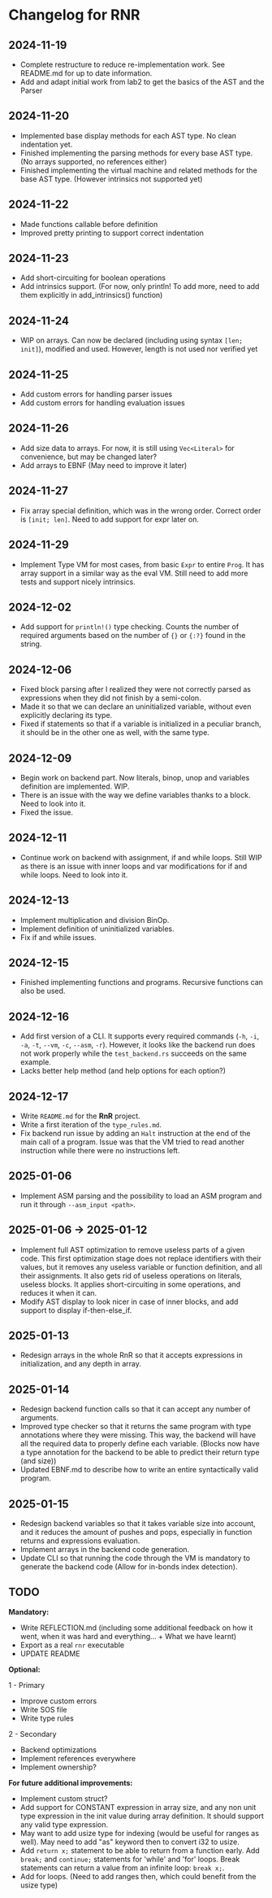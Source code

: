# Changelog for RNR

## 2024-11-19

- Complete restructure to reduce re-implementation work. See README.md for up to date information.
- Add and adapt initial work from lab2 to get the basics of the AST and the Parser

## 2024-11-20

- Implemented base display methods for each AST type. No clean indentation yet.
- Finished implementing the parsing methods for every base AST type. (No arrays supported, no references either)
- Finished implementing the virtual machine and related methods for the base AST type. (However intrinsics not supported yet)

## 2024-11-22

- Made functions callable before definition
- Improved pretty printing to support correct indentation

## 2024-11-23

- Add short-circuiting for boolean operations
- Add intrinsics support. (For now, only println! To add more, need to add them explicitly in add_intrinsics() function)

## 2024-11-24

- WIP on arrays. Can now be declared (including using syntax `[len; init]`), modified and used. However, length is not used nor verified yet

## 2024-11-25

- Add custom errors for handling parser issues
- Add custom errors for handling evaluation issues
  
## 2024-11-26

- Add size data to arrays. For now, it is still using `Vec<Literal>` for convenience, but may be changed later?
- Add arrays to EBNF (May need to improve it later)

## 2024-11-27

- Fix array special definition, which was in the wrong order. Correct order is `[init; len]`. Need to add support for expr later on.

## 2024-11-29

- Implement Type VM for most cases, from basic `Expr` to entire `Prog`. It has array support in a similar way as the eval VM. Still need to add more tests and support nicely intrinsics.

## 2024-12-02

- Add support for `println!()` type checking. Counts the number of required arguments based on the number of `{}` or `{:?}` found in the string.

## 2024-12-06

- Fixed block parsing after I realized they were not correctly parsed as expressions when they did not finish by a semi-colon.
- Made it so that we can declare an uninitialized variable, without even explicitly declaring its type.
- Fixed if statements so that if a variable is initialized in a peculiar branch, it should be in the other one as well, with the same type.

## 2024-12-09

- Begin work on backend part. Now literals, binop, unop and variables definition are implemented. WIP.
- There is an issue with the way we define variables thanks to a block. Need to look into it.
- Fixed the issue.

## 2024-12-11

- Continue work on backend with assignment, if and while loops. Still WIP as there is an issue with inner loops and var modifications for if and while loops. Need to look into it.

## 2024-12-13

- Implement multiplication and division BinOp.
- Implement definition of uninitialized variables.
- Fix if and while issues.

## 2024-12-15

- Finished implementing functions and programs. Recursive functions can also be used.

## 2024-12-16

- Add first version of a CLI. It supports every required commands (`-h`, `-i`, `-a`, `-t`, `--vm`, `-c`, `--asm`, `-r`). However, it looks like the backend run does not work properly while the `test_backend.rs` succeeds on the same example.
- Lacks better help method (and help options for each option?)

## 2024-12-17

- Write `README.md` for the **RnR** project.
- Write a first iteration of the `type_rules.md`.
- Fix backend run issue by adding an `Halt` instruction at the end of the main call of a program. Issue was that the VM tried to read another instruction while there were no instructions left.

## 2025-01-06

- Implement ASM parsing and the possibility to load an ASM program and run it through `--asm_input <path>`.

## 2025-01-06 -> 2025-01-12

- Implement full AST optimization to remove useless parts of a given code. This first optimization stage does not replace identifiers with their values, but it removes any useless variable or function definition, and all their assignments. It also gets rid of useless operations on literals, useless blocks. It applies short-circuiting in some operations, and reduces it when it can.
- Modify AST display to look nicer in case of inner blocks, and add support to display if-then-else_if.

## 2025-01-13

- Redesign arrays in the whole RnR so that it accepts expressions in initialization, and any depth in array.

## 2025-01-14

- Redesign backend function calls so that it can accept any number of arguments.
- Improved type checker so that it returns the same program with type annotations where they were missing. This way, the backend will have all the required data to properly define each variable. (Blocks now have a type annotation for the backend to be able to predict their return type (and size))
- Updated EBNF.md to describe how to write an entire syntactically valid program.

## 2025-01-15

- Redesign backend variables so that it takes variable size into account, and it reduces the amount of pushes and pops, especially in function returns and expressions evaluation.
- Implement arrays in the backend code generation.
- Update CLI so that running the code through the VM is mandatory to generate the backend code (Allow for in-bonds index detection).

## TODO

**Mandatory:**

- Write REFLECTION.md (including some additional feedback on how it went, when it was hard and everything... + What we have learnt)
- Export as a real `rnr` executable
- UPDATE README

**Optional:**

1 - Primary

- Improve custom errors
- Write SOS file
- Write type rules

2 - Secondary

- Backend optimizations
- Implement references everywhere
- Implement ownership?

**For future additional improvements:**

- Implement custom struct?
- Add support for CONSTANT expression in array size, and any non unit type expression in the init value during array definition. It should support any valid type expression.
- May want to add usize type for indexing (would be useful for ranges as well). May need to add "as" keyword then to convert i32 to usize.
- Add `return x;` statement to be able to return from a function early. Add `break;` and `continue;` statements for 'while' and 'for' loops. Break statements can return a value from an infinite loop: `break x;`.
- Add for loops. (Need to add ranges then, which could benefit from the usize type)
